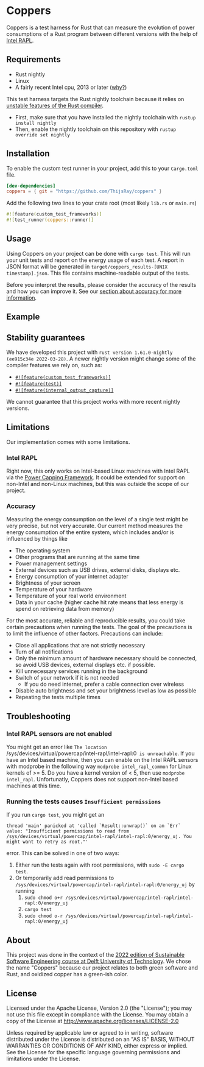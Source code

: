 # Coppers

Coppers is a test harness for Rust that can measure the evolution of power consumptions of a Rust program between different versions with the help of [Intel RAPL](https://lwn.net/Articles/545745/).

## Requirements
* Rust nightly
* Linux
* A fairly recent Intel cpu, 2013 or later ([why?](#intel-rapl))

This test harness targets the Rust nightly toolchain because it relies on [unstable features of the Rust compiler](#stability-guarantees).
* First, make sure that you have installed the nightly toolchain with `rustup install nightly`
* Then, enable the nightly toolchain on this repository with `rustup override set nightly`

## Installation
To enable the custom test runner in your project, add this to your `Cargo.toml` file.
```toml
[dev-dependencies]
coppers = { git = "https://github.com/ThijsRay/coppers" }
```
Add the following two lines to your crate root (most likely `lib.rs` or `main.rs`)
```rust
#![feature(custom_test_frameworks)]
#![test_runner(coppers::runner)]
```

## Usage
Using Coppers on your project can be done with `cargo test`. This will run your unit tests and report on the energy usage of each test. A report in JSON format will be generated in `target/coppers_results-[UNIX timestamp].json`. This file contains machine-readable output of the tests.

Before you interpret the results, please consider the accuracy of the results and how you can improve it. See our [section about accuracy for more information](#accuracy).

## Example

## Stability guarantees
We have developed this project with `rust version 1.61.0-nightly (ee915c34e 2022-03-28)`. A newer nightly version might change some of the compiler features we rely on, such as:
* [`#![feature(custom_test_frameworks)]`](https://doc.rust-lang.org/unstable-book/language-features/custom-test-frameworks.html)
* [`#![feature(test)]`](https://doc.rust-lang.org/unstable-book/library-features/test.html)
* [`#![feature(internal_output_capture)]`](https://doc.rust-lang.org/unstable-book/library-features/internal-output-capture.html)

We cannot guarantee that this project works with more recent nightly versions.

## Limitations
Our implementation comes with some limitations.

### Intel RAPL
Right now, this only works on Intel-based Linux machines with Intel RAPL via the [Power Capping Framework](https://www.kernel.org/doc/html/latest/power/powercap/powercap.html).
It could be extended for support on non-Intel and non-Linux machines, but this was outside the scope of our project.

### Accuracy
Measuring the energy consumption on the level of a single test might be very precise, but not very accurate.
Our current method measures the energy consumption of the entire system, which includes and/or is influenced by things like
* The operating system
* Other programs that are running at the same time
* Power management settings
* External devices such as USB drives, external disks, displays etc.
* Energy consumption of your internet adapter
* Brightness of your screen
* Temperature of your hardware
* Temperature of your real world environment
* Data in your cache (higher cache hit rate means that less energy is spend on retrieving data from memory)

For the most accurate, reliable and reproducible results, you could take certain precautions when running the tests. The goal of the precautions is to limit the influence of other factors. Precautions can include:
* Close all applications that are not strictly necessary
* Turn of all notifications
* Only the minimum amount of hardware necessary should be connected, so avoid USB devices, external displays etc. if possible.
* Kill unnecessary services running in the background
* Switch of your network if it is not needed
    * If you do need internet, prefer a cable connection over wireless
* Disable auto brightness and set your brightness level as low as possible
* Repeating the tests multiple times

## Troubleshooting

### Intel RAPL sensors are not enabled
You might get an error like `The location `/sys/devices/virtual/powercap/intel-rapl/intel-rapl:0` is unreachable`. If you have an Intel based machine, then you can enable on the Intel RAPL sensors with modprobe in the following way `modprobe intel_rapl_common` for Linux kernels of >= 5. Do you have a kernel version of < 5, then use `modprobe intel_rapl`. Unfortunatly, Coppers does not support non-Intel based machines at this time.

### Running the tests causes `Insufficient permissions`
If you run `cargo test`, you might get an
```
thread 'main' panicked at 'called `Result::unwrap()` on an `Err` value: "Insufficient permissions to read from /sys/devices/virtual/powercap/intel-rapl/intel-rapl:0/energy_uj. You might want to retry as root."' 
```
error. This can be solved in one of two ways:
1. Either run the tests again with root permissions, with `sudo -E cargo test`.
2. Or temporarily add read permissions to `/sys/devices/virtual/powercap/intel-rapl/intel-rapl:0/energy_uj` by running
    1. `sudo chmod o+r /sys/devices/virtual/powercap/intel-rapl/intel-rapl:0/energy_uj`
    2. `cargo test`
    3. `sudo chmod o-r /sys/devices/virtual/powercap/intel-rapl/intel-rapl:0/energy_uj`


## About
This project was done in the context of the [2022 edition of Sustainable Software Engineering course at Delft University of Technology](https://luiscruz.github.io/course_sustainableSE/2022/). We chose the name "Coppers" because our project relates to both green software and Rust, and oxidized copper has a green-ish color.

## License
Licensed under the Apache License, Version 2.0 (the "License");
you may not use this file except in compliance with the License.
You may obtain a copy of the License at http://www.apache.org/licenses/LICENSE-2.0

Unless required by applicable law or agreed to in writing, software
distributed under the License is distributed on an "AS IS" BASIS,
WITHOUT WARRANTIES OR CONDITIONS OF ANY KIND, either express or implied.
See the License for the specific language governing permissions and
limitations under the License.
